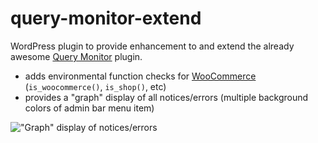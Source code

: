 # query-monitor-extend
WordPress plugin to provide enhancement to and extend the already awesome [Query Monitor](https://github.com/johnbillion/query-monitor) plugin.

- adds environmental function checks for [WooCommerce](http://www.woothemes.com/woocommerce/) (`is_woocommerce()`, `is_shop()`, etc)
- provides a "graph" display of all notices/errors (multiple background colors of admin bar menu item)

!["Graph" display of notices/errors](https://cldup.com/orLoJ0VsTe-3000x3000.png "'Graph' display of notices/errors")
